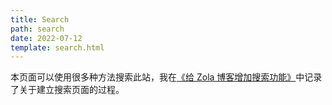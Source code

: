 ```yaml
---
title: Search
path: search
date: 2022-07-12
template: search.html
---
```


本页面可以使用很多种方法搜索此站，我在[《给 Zola 博客增加搜索功能》](/content/blog/add-search/index.md)中记录了关于建立搜索页面的过程。
